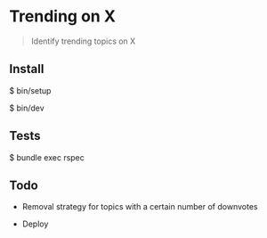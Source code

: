 # Trending on X

> Identify trending topics on X

## Install

$ bin/setup

$ bin/dev

## Tests

$ bundle exec rspec

## Todo

* Removal strategy for topics with a certain number of downvotes

* Deploy
